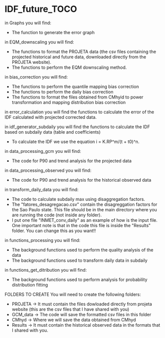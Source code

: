 # IDF_future_TOCO

in Graphs you will find:
- The function to generate the error graph

in EQM_downscaling you will find:
- The functions to format the PROJETA data (the csv files containing the projected historical and future data, downloaded directly from the PROJETA website).
- The functions to perform the EQM downscaling method.


in bias_correction you will find:
- The functions to perform the quantile mapping bias correction
- The functions to perform the daily bias correction
- The functions to format the files obtained from CMhyid to power transformation and mapping distribution bias correction


in error_calculation you will find the functions to calculate the error of the IDF calculated with projected corrected data.


in idf_generator_subdaily you will find the functions to calculate the IDF based on subdaily data (table and coefficients)
- To calculate the IDF we use the equation i = K.RP^m/(t + t0)^n. 


in data_processing_gcm you will find:
- The code for P90 and trend analysis for the projected data


in data_processing_observed you will find:
- The code for P90 and trend analysis for the historical observed data


in transform_daily_data you will find:
- The code to calculate subdaily max using disaggregation factors.
- The "fatores_desagregacao.csv" contain the disagreggation factors for the Sao Paulo state. This file should be in the main directory where you are running the code (not inside any folder).
- I put one file "INMET_conv_daily" as an example of how is the input file. One important note is that in the code this file is inside the "Results" folder. You can change this as you want!!


in functions_processing you will find:
- The background functions used to perform the quality analysis of the data
- The background functions used to transform daily data in subdaily

in functions_get_ditribution you will find:
- The background functions used to perform analysis for probability distribution fitting



FOLDERS TO CREATE
You will need to create the following folders:
- PROJETA -> It must contain the files dowloaded directly from projeta website (this are the csv files that I have shared with you)
- GCM_data -> The code will save the formatted csv files in this folder
- CMhyd -> Where we will save the data obtained from CMhyd
- Results -> It must contain the historical observed data in the formats that I shared with you.
